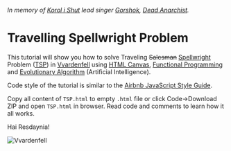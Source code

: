 *In memory of [Korol i Shut](https://en.wikipedia.org/wiki/Korol_i_Shut) lead singer [Gorshok](https://en.wikipedia.org/wiki/Mikhail_Gorsheniov), [Dead Anarchist](https://www.youtube.com/watch?v=tp45oOJNP7k).*
# Travelling Spellwright Problem
This tutorial will show you how to solve Traveling ~~Salesman~~ [Spellwright](https://en.uesp.net/wiki/Morrowind:House_Telvanni#House_Telvanni_Ranks) Problem ([TSP](https://en.wikipedia.org/wiki/Travelling_salesman_problem)) in [Vvardenfell](https://en.uesp.net/wiki/Morrowind:Vvardenfell) using [HTML Canvas](https://developer.mozilla.org/en-US/docs/Web/API/Canvas_API), [Functional Programming](https://en.wikipedia.org/wiki/Functional_programming) and [Evolutionary Algorithm](https://en.wikipedia.org/wiki/Evolutionary_algorithm) (Artificial Intelligence).

Code style of the tutorial is similar to the [Airbnb JavaScript Style Guide](https://github.com/airbnb/javascript).

Copy all content of `TSP.html` to empty `.html` file or click Code->Download ZIP and open `TSP.html` in browser. Read code and comments to learn how it all works.

Hai Resdaynia!

![Vvardenfell](https://user-images.githubusercontent.com/87497218/126206194-446364f6-8e85-4001-846e-b80d9d3ae24c.jpg)
